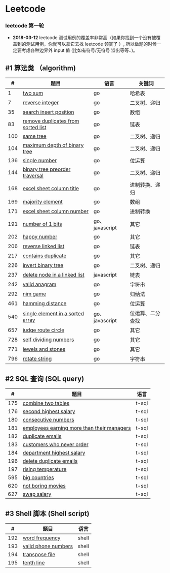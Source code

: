 # Leetcode 
### leetcode 第一轮
* **2018-03-12** leetcode 测试用例的覆盖率非常高（如果你找到一个没有被覆盖到的测试用例，你就可以拿它去找 leetcode 领赏了 ）, 所以做题的时候一定要考虑各种边界外 input 值 (比如有符号/无符号 溢出等等..)。

## #1 算法类 （algorithm)
|#|题目|语言|关键词|
|-|-------|--------|---------|
|1|[two sum](algorithm/1.md)|go|哈希表|
|7|[reverse integer](algorithm/7.md)|go|二叉树、递归|
|35|[search insert position](algorithm/35.md)|go|数组|
|83|[remove duplicates from sorted list](algorithm/83.md)|go|链表
|100|[same tree](algorithm/100.md)|go|二叉树、递归|
|104|[maximum depth of binary tree](algorithm/104.md)|go|二叉树、递归|
|136|[single number](algorithm/136.md)|go|位运算|
|144|[binary tree preorder traversal](algorithm/144.md)|go|二叉树、递归
|168|[excel sheet column title](algorithm/168.md)|go|进制转换、递归
|169|[majority element](algorithm/169.md)|go|数组
|171|[excel sheet column number](algorithm/171.md)|go|进制转换|
|191|[number of 1 bits](algorithm/191.md)|go、javascript|其它|  
|202|[happy number](algorithm/202.md)|go|其它|
|206|[reverse linked list](algorithm/206.md)|go|链表|
|217|[contains duplicate](algorithm/217.md)|go|其它|
|226|[invert binary tree](algorithm/216.md)|go|二叉树、递归|
|237|[delete node in a linked list](algorithm/237.md)|javascript|链表|  
|242|[valid anagram](algorithm/242.md)|go|字符串| 
|292|[nim game](algorithm/292.md)|go|归纳法|
|461|[hamming distance](algorithm/461.md)|go|位运算|  
|540|[single element in a sorted array](draft/540.md)|go、javascript|位运算、二分查找|
|657|[judge route circle](algorithm/657.md)|go|其它| 
|728|[self dividing numbers](algorithm/728.md) |go|其它| 
|771|[jewels and stones](algorithm/771.md)|go|其它| 
|796|[rotate string](algorithm/796.md)|go|字符串|  

## #2 SQL 查询 (SQL query)
|#|题目|语言|
|-|-------|--------|
|175|[combine two tables](database/175.sql)|t-sql|
|176|[second highest salary](database/176.sql)|t-sql|
|180|[consecutive numbers](database/180.sql)|t-sql|
|181|[employees earning more than their managers](database/181.sql)|t-sql|
|182|[duplicate emails](database/182.sql)|t-sql|
|183|[customers who never order](database/183.sql)|t-sql|
|184|[department highest salary](database/184.sql)|t-sql|   
|196|[delete duplicate emails](database/196.sql)|t-sql|
|197|[rising temperature](database/197.sql)|t-sql|
|595|[big countries](database/595.sql)|t-sql|
|620|[not boring movies](database/620.sql)|t-sql|
|627|[swap salary](database/627.sql)|t-sql|

## #3 Shell 脚本 (Shell script)
|#|题目|语言|
|-|-------|--------|
|192|[word frequency](shell/192.sh)|shell|
|193|[valid phone numbers](shell/193.sh)|shell|
|194|[transpose file](shell/194.sh)|  shell | 
|195|[tenth line](shell/195.sh)|shell|








